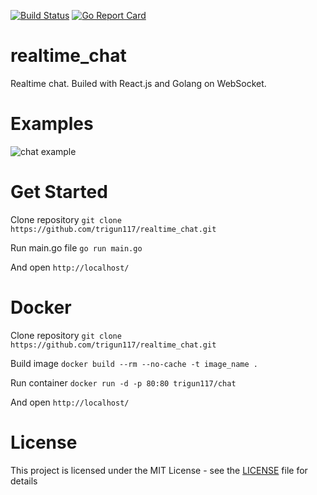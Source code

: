 [![Build Status](https://travis-ci.com/trigun117/realtime_chat.svg?branch=master)](https://travis-ci.com/trigun117/realtime_chat) [![Go Report Card](https://goreportcard.com/badge/github.com/trigun117/realtime_chat)](https://goreportcard.com/report/github.com/trigun117/realtime_chat)
# realtime_chat
Realtime chat. Builed with React.js and Golang on WebSocket.

# Examples

![chat example](https://github.com/realtime_chat/blob/master/image.JPG)

# Get Started
Clone repository `git clone https://github.com/trigun117/realtime_chat.git`

Run main.go file `go run main.go`

And open `http://localhost/`

# Docker
Clone repository `git clone https://github.com/trigun117/realtime_chat.git`

Build image `docker build --rm --no-cache -t image_name .`

Run container `docker run -d -p 80:80 trigun117/chat`

And open `http://localhost/`

# License
This project is licensed under the MIT License - see the [LICENSE](LICENSE) file for details
